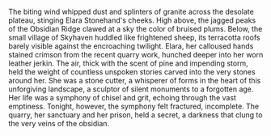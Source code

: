 The biting wind whipped dust and splinters of granite across the desolate plateau, stinging Elara Stonehand's cheeks.  High above, the jagged peaks of the Obsidian Ridge clawed at a sky the color of bruised plums.  Below, the small village of Skyhaven huddled like frightened sheep, its terracotta roofs barely visible against the encroaching twilight.  Elara, her calloused hands stained crimson from the recent quarry work, hunched deeper into her worn leather jerkin.  The air, thick with the scent of pine and impending storm, held the weight of countless unspoken stories carved into the very stones around her.  She was a stone cutter, a whisperer of forms in the heart of this unforgiving landscape, a sculptor of silent monuments to a forgotten age.  Her life was a symphony of chisel and grit, echoing through the vast emptiness. Tonight, however, the symphony felt fractured, incomplete. The quarry, her sanctuary and her prison, held a secret, a darkness that clung to the very veins of the obsidian.
